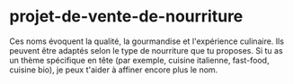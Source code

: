 # projet-de-vente-de-nourriture
Ces noms évoquent la qualité, la gourmandise et l'expérience culinaire. Ils peuvent être adaptés selon le type de nourriture que tu proposes. Si tu as un thème spécifique en tête (par exemple, cuisine italienne, fast-food, cuisine bio), je peux t'aider à affiner encore plus le nom.
